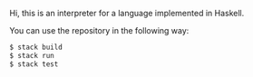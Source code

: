 Hi, this is an interpreter for a language implemented in Haskell.

You can use the repository in the following way:


```sh
$ stack build
$ stack run
$ stack test
```

